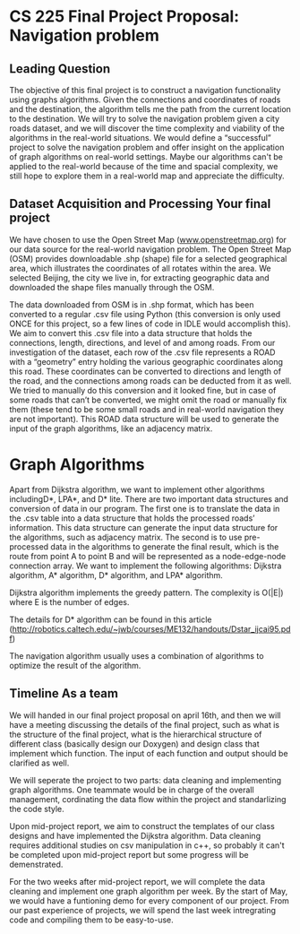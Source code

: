 # CS 225 Final Project Proposal: Navigation problem


## Leading Question

The objective of this final project is to construct a navigation functionality using graphs algorithms. Given the connections and coordinates of roads and the destination, the algorithm tells me the path from the current location to the destination. We will try to solve the navigation problem given a city roads dataset, and we will discover the time complexity and viability of the algorithms in the real-world situations. We would define a “successful” project to solve the navigation problem and offer insight on the application of graph algorithms on real-world settings. Maybe our algorithms can't be applied to the real-world because of the time and spacial complexity, we still hope to explore them in a real-world map and appreciate the difficulty.

## Dataset Acquisition and Processing Your final project

We have chosen to use the Open Street Map (www.openstreetmap.org) for our data source for the real-world navigation problem. The Open Street Map (OSM) provides downloadable .shp (shape) file for a selected geographical area, which illustrates the coordinates of all rotates within the area. We selected Beijing, the city we live in, for extracting geographic data and downloaded the shape files manually through the OSM. 

The data downloaded from OSM is in .shp format, which has been converted to a regular .csv file using Python (this conversion is only used ONCE for this project, so a few lines of code in IDLE would accomplish this). We aim to convert this .csv file into a data structure that holds the connections, length, directions, and level of and among roads. From our investigation of the dataset, each row of the .csv file represents a ROAD with a “geometry” entry holding the various geographic coordinates along this road. These coordinates can be converted to directions and length of the road, and the connections among roads can be deducted from it as well. We tried to manually do this conversion and it looked fine, but in case of some roads that can’t be converted, we might omit the road or manually fix them (these tend to be some small roads and in real-world navigation they are not important). This ROAD data structure will be used to generate the input of the graph algorithms, like an adjacency matrix.

# Graph Algorithms

Apart from Dijkstra algorithm, we want to implement other algorithms includingD*, LPA*, and D* lite. There are two important data structures and conversion of data in our program. The first one is to translate the data in the .csv table into a data structure that holds the processed roads’ information. This data structure can generate the input data structure for the algorithms, such as adjacency matrix. The second is to use pre-processed data in the algorithms to generate the final result, which is the route from point A to point B and will be represented as a node-edge-node connection array. We want to implement the following algorithms: Dijkstra algorithm, A* algorithm, D* algorithm, and LPA* algorithm.

Dijkstra algorithm implements the greedy pattern. The complexity is O(|E|) where E is the number of edges.

The details for D* algorithm can be found in this article (http://robotics.caltech.edu/~jwb/courses/ME132/handouts/Dstar_ijcai95.pdf)

The navigation algorithm usually uses a combination of algorithms to optimize the result of the algorithm.


## Timeline As a team

We will handed in our final project proposal on april 16th, and then we will have a meeting discussing the details of the final project, such as what is the structure of the final project, what is the hierarchical structure of different class (basically design our Doxygen) and design class that implement which function. The input of each function and output should be clarified as well.

We will seperate the project to two parts: data cleaning and implementing graph algorithms. One teammate would be in charge of the overall management, cordinating the data flow within the project and standarlizing the code style. 

Upon mid-project report, we aim to construct the templates of our class designs and have implemented the Dijkstra algorithm. Data cleaning requires additional studies on csv manipulation in c++, so probably it can't be completed upon mid-project report but some progress will be demenstrated.

For the two weeks after mid-project report, we will complete the data cleaning and implement one graph algorithm per week. By the start of May, we would have a funtioning demo for every component of our project. From our past experience of projects, we will spend the last week intregrating code and compiling them to be easy-to-use. 


